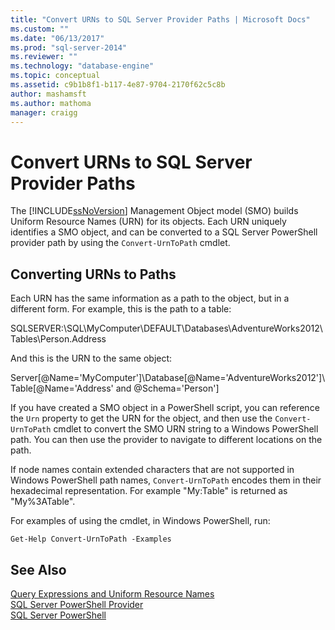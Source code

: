 ```yaml
---
title: "Convert URNs to SQL Server Provider Paths | Microsoft Docs"
ms.custom: ""
ms.date: "06/13/2017"
ms.prod: "sql-server-2014"
ms.reviewer: ""
ms.technology: "database-engine"
ms.topic: conceptual
ms.assetid: c9b1b8f1-b117-4e87-9704-2170f62c5c8b
author: mashamsft
ms.author: mathoma
manager: craigg
---
```

# Convert URNs to SQL Server Provider Paths
  The [!INCLUDE[ssNoVersion](../includes/ssnoversion-md.md)] Management Object model (SMO) builds Uniform Resource Names (URN) for its objects. Each URN uniquely identifies a SMO object, and can be converted to a SQL Server PowerShell provider path by using the `Convert-UrnToPath` cmdlet.  
  
## Converting URNs to Paths  
 Each URN has the same information as a path to the object, but in a different form. For example, this is the path to a table:  
  
 SQLSERVER:\SQL\MyComputer\DEFAULT\Databases\AdventureWorks2012\Tables\Person.Address  
  
 And this is the URN to the same object:  
  
 Server[@Name='MyComputer']\Database[@Name='AdventureWorks2012']\Table[@Name='Address' and @Schema='Person']  
  
 If you have created a SMO object in a PowerShell script, you can reference the `Urn` property to get the URN for the object, and then use the `Convert-UrnToPath` cmdlet to convert the SMO URN string to a Windows PowerShell path. You can then use the provider to navigate to different locations on the path.  
  
 If node names contain extended characters that are not supported in Windows PowerShell path names, `Convert-UrnToPath` encodes them in their hexadecimal representation. For example "My:Table" is returned as "My%3ATable".  
  
 For examples of using the cmdlet, in Windows PowerShell, run:  
  
```  
Get-Help Convert-UrnToPath -Examples  
```  
  
## See Also  
 [Query Expressions and Uniform Resource Names](../powershell/query-expressions-and-uniform-resource-names.md)   
 [SQL Server PowerShell Provider](../powershell/sql-server-powershell-provider.md)   
 [SQL Server PowerShell](../powershell/sql-server-powershell.md)  
  
  
